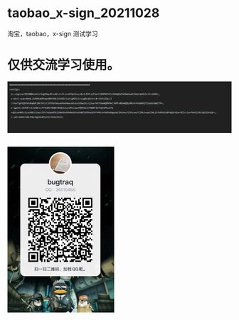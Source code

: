 # taobao_x-sign_20211028
淘宝，taobao，x-sign 测试学习

# 仅供交流学习使用。
![](demo.png)

``` {x-sign=azYBCM004xAAJc3kgE6mu9CtuRCvlc3lzro6Y9p7Asyc0c3rE9F+KZYa7cIB9PN7A3Jz59bQEpFWX9mhbdSJUWyhaHXt5c3lzdXN5c, x-mini-wua=HHnB_EUAMEaO9hapnBDY9dKjshSDUrzuhzgMCExZzxogRLQ2nt+LBrv5fxjCQcc3/1YwY7gP1QH3Xt0qAWPjRKJhCLClXfXhn5myebPwkHbwcmZqio1O6aZKLnjjxw7KX7OoWmQBNfmiJ4MFx0DeNQNyD0ldr4SdWR6j5ZqXdiOmDZTM=, x-sgext=JAfV4T/K1s9mTLtFFOn8S+Hk0eTR48Lh1uzV9tLswufN5M3kzeTN4NT52fnQ+dPkzeTW+dDizeHN5c3lzeXN5c3lwuTX5tTm2ebR59j20bOHs9Xk0eSHtoXh0OTW5MLm2PbT4MKzhPbR5dHgwubC5MLkwuTC5MLnwuTC5MLtwubC5NL21fbR9tD20fbQ9tH2wrDC5cLlwrPWs9jl0/bQtIDn2Q==, x-umt=E0AA7eNLPMW/8gJ8wRPp7Ol74CGzXfdJ}
```


![](https://github.com/FightingForWhat/idlefish_xianyu_spider-crawler-sender/raw/main/demo/demo11.png)
